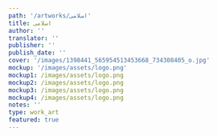 ```yaml
---
path: '/artworks/اسلامى'
title: اسلامى
author: ''
translator: ''
publisher: ''
publish_date: ''
cover: '/images/1398441_565954513453668_734308405_o.jpg'
mockup: '/images/assets/logo.png'
mockup1: /images/assets/logo.png
mockup2: /images/assets/logo.png
mockup3: /images/assets/logo.png
mockup4: /images/assets/logo.png
notes: ''
type: work_art
featured: true
---
```

